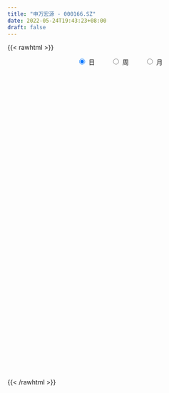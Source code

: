 ```yaml
---
title: "申万宏源 - 000166.SZ"
date: 2022-05-24T19:43:23+08:00
draft: false
---
```

{{< rawhtml >}}
    <div style="text-align: center">
        <label style="padding: 1rem;"><input style="margin-right: .5rem" type="radio" name="period" value="D" checked onclick="period_change(this)">日</label>
        <label style="padding: 1rem;"><input style="margin-right: .5rem" type="radio" name="period" value="W" onclick="period_change(this)">周</label>
        <label style="padding: 1rem;"><input style="margin-right: .5rem" type="radio" name="period" value="M" onclick="period_change(this)">月</label>
    </div>
    <div id="chart" style="height: 700px;"></div> 
    <script type="text/javascript">
        const D_v = [401853.28,1662815.03,1048164.0600000001,621077.55,382133.19,618971.46,387981.22,645418.78,1359761.0600000001,1129783.0600000001,854991.33,973557.37,604643.42,688283.1,544219.08,640171.26,781525.99,449712.4,488256.08,384746.03,477897.24,616662.49,426360.48,358991.7,468009.01,414636.31,424366.98,372030.88,426287.33,525569.15,1011979.36,414062.51,456419.3,366773.94,499800.15,550212.95,435016.08,392144.32,424414.11,385377.4,342727.76,681349.02,363216.03,441455.31,339263.79,446157.96,341868.31,282848.31,407357.36,484642.72,992537.35,569256.14,548111.52,671035.9399999999,493843.07,446241.66,716762.03,604533.45,303354.49,383814.18,344955.73,461202.02,451062.76,420182.43,285088.08,369237.18,497939.86,1019385.36,2247442.9500000002,1536650.9199999999,842656.58,586102.0600000001,1309455.1399999999,774843.66,692501.72,539806.41,622584.63,907364.33,1671792.53,1449264.3600000001,7341911.2400000002,7987105.4000000004,9480438.0,5666320.4299999997,5802186.7999999998,7671083.79,4898141.54,4851640.0499999998,4045834.71,4257970.6200000001,3355297.4900000002,2333809.7799999998,3215794.8799999999,2962462.1800000002,2714816.71,1884202.21,1830626.1599999999,1664442.5900000001,1471296.2,1514490.8600000001,1617668.47,1084433.8999999999,766474.09,1128977.8200000001,1125088.0900000001,1209621.1499999999,1003145.14,1924250.6000000001,1169458.49,1772223.6299999999,1025432.52,1319536.1000000001,970911.27,1489889.47,2478166.4900000002,1789169.3899999999,975712.49,1133898.97,1270431.27,1041278.05,2712324.4300000002,1848116.5600000001,2655141.2599999998,2054875.5600000001,2186673.2999999998,1783064.3400000001,908935.48,921382.0600000001,1211239.8100000001,1033000.2,1049713.22,707538.75,842505.53,580126.45,689424.2,925787.61,740393.64,900059.51,775863.78,1720975.02,900882.37,945393.12,1795289.01,1639978.6899999999,1699188.74,938534.27,727424.04,802402.4300000001,823054.64,753209.52,647565.53,421086.73,522669.49,468299.27,393574.45,462042.73,413947.33,588810.78,498533.08,714768.8100000001,557907.78,648536.86,470551.2,388295.31,541211.64,538694.84,666414.9,747532.84,425971.89,520656.77,492291.91,912971.4399999999,603183.15,404538.28,818138.46,545160.2,582601.21,515052.14,669885.4,696028.9,443526.49,390374.87,599927.04,704693.95,375818.69,415438.33,394356.75,339129.07,426985.25,461998.16,408952.37,871579.08,403697.78,371787.73,377792.56,484971.98,432181.67,383376.85,482610.8,555157.98,888490.83,510989.7,855830.92,618954.49,777808.52,1141567.05,1146499.3899999999,643281.65,648197.09,579472.25,376625.2,485492.29,455267.53,413854.82,345007.74,815481.3,617735.85,719594.6,801721.24,714498.8,593000.6,579350.73,793138.71,608248.11,640762.0600000001,560390.4399999999,520334.44,386406.0,428900.36,665837.28,478809.75,998676.73,900111.16,647986.1800000001,573901.36,792419.6,691441.51,468100.37,292461.72,465409.03,650726.6,413423.28,387431.46,394228.8,304997.62,355452.23,304611.41,531997.8,447373.34,568964.51]
const D_histogram = [0.0,0.012482735,0.010261804,0.0076545742,0.0030545912,0.0024303072,-0.0006654402,0.0010949154,0.008918508,0.012007124,0.0144275603,0.0156503966,0.0147720007,0.0101000828,0.0038849979,-0.002973982,-0.0030034249,-0.0049916067,-0.0055902351,-0.0065246221,-0.0075992213,-0.0105642897,-0.0164109949,-0.0174785889,-0.0166993706,-0.0147653928,-0.0134261895,-0.0112485552,-0.0086339261,-0.0046183374,0.0031960518,0.0054887158,0.0041877744,0.0038137672,0.0002855613,-0.0069051893,-0.013503592,-0.0162333621,-0.0176090762,-0.0186492557,-0.0175058557,-0.0156392831,-0.0133816437,-0.0140874247,-0.0128354169,-0.010392683,-0.0085588162,-0.0071832027,-0.0030298696,0.001409221,0.0096716164,0.0109152132,0.0076694936,-0.0001519067,-0.0034109551,-0.0055463207,-0.0004710367,0.0050297018,0.0079445788,0.0065150714,0.004337206,0.0075381559,0.0107345797,0.0111834321,0.0104993177,0.0103933673,0.0119080176,0.0130555345,0.0279229145,0.0339540316,0.0366059077,0.035002763,0.0377568579,0.0340770835,0.0290326224,0.0226928931,0.0158219322,0.0153238978,0.0200878251,0.0259398009,0.0576349176,0.1075642023,0.1449999449,0.1442322777,0.1549688528,0.1700854999,0.1752802129,0.1410372267,0.0988653157,0.0690253346,0.0361963507,0.0082377815,-0.0062867743,-0.035866133,-0.066867439,-0.0867716238,-0.1042227573,-0.1119640609,-0.1129584305,-0.1189870205,-0.1180110886,-0.1117888703,-0.107455184,-0.1049256364,-0.0912949882,-0.0788709662,-0.0663984058,-0.0505688595,-0.0422842466,-0.0288557444,-0.0281575675,-0.0379636413,-0.0448185255,-0.0493621664,-0.0355138808,-0.0248227845,-0.0185289522,-0.0127262349,-0.0068683448,0.0000090539,0.0192902717,0.0325277106,0.0463143733,0.0443007602,0.0247303071,-0.0016839999,-0.0195122025,-0.0341706285,-0.0357851728,-0.0373541625,-0.0348981529,-0.031244913,-0.032066981,-0.0311106674,-0.0315716293,-0.0277193764,-0.0193879175,-0.0105560689,-0.0044022129,0.0029514507,0.007474029,0.013797082,0.0228002562,0.0297684677,0.0305608339,0.0235420487,0.0183234308,0.0157412818,0.0123583969,0.0041555589,0.0029248522,0.0003784019,-0.0022219276,-0.005991003,-0.0064523301,-0.0041633583,-0.0040901147,-0.0015711043,0.0010760424,0.003662282,0.004790071,0.0030191634,0.002070068,0.0035956336,0.0053077477,0.0070349374,0.0086650001,0.0024708659,-0.0012883052,-0.0007685837,-0.0020596647,0.00005389,-0.0015531044,-0.0041279323,-0.0192903506,-0.0236346751,-0.0330421793,-0.03931113,-0.0336220198,-0.0219357832,-0.013435046,-0.006707743,-0.0007911856,-0.0046256132,-0.00478757,-0.0045428213,-0.0046838102,-0.0024957992,0.0029575031,0.0025066951,0.0034786371,-0.0049273743,-0.0072722382,-0.0101458322,-0.008071648,-0.0029866274,0.0011730624,0.0013411582,-0.0022808217,-0.0093596323,-0.0194890552,-0.0245733559,-0.0197911702,-0.0179649169,-0.0231515874,-0.0113493327,-0.0060841676,-0.0007112288,0.0006201633,0.0038144216,0.0060856161,0.0050926156,0.0040086583,0.0061062606,0.0087977724,0.0168058028,0.0200299064,0.0257844621,0.0314882715,0.0278550299,0.0287073052,0.0233264352,0.026393015,0.0243225563,0.0241908153,0.0194824056,0.0121078469,0.0078884245,0.0026589068,-0.0016592858,-0.0019852457,-0.0119126956,-0.0285869618,-0.0332345144,-0.0383208716,-0.0305647541,-0.0272215036,-0.0293100745,-0.0263306197,-0.0202707997,-0.0151044375,-0.0100963039,-0.0041505148,0.0001662205,0.0038734039,0.0082717202,0.0109392753,0.0155481357,0.0191821973,0.0162274604]
const D_fast = [0.0,0.0156034188,0.0159479387,0.0152543525,0.0114180174,0.0114013102,0.0081392027,0.0101732871,0.0202265067,0.0263169037,0.0323442301,0.0374796656,0.0402942698,0.0381473726,0.0329035372,0.0253010618,0.0245207626,0.0212846791,0.019288492,0.0167229495,0.0137485449,0.0081424041,-0.0018070498,-0.007244291,-0.0106399153,-0.0123972858,-0.0144146298,-0.0150491343,-0.0145929867,-0.0117319823,-0.0031185803,0.0005462627,0.0002922649,0.0008716996,-0.0025851161,-0.011502164,-0.0214764647,-0.0282645753,-0.0340425585,-0.0397450518,-0.0429781158,-0.045021364,-0.0461091356,-0.0503367727,-0.0522936192,-0.052449056,-0.0527548932,-0.0531750804,-0.0497792147,-0.0449878189,-0.0343075194,-0.0303351193,-0.0316634654,-0.0395228424,-0.0436346296,-0.0471565753,-0.0421990505,-0.0354408866,-0.0305398649,-0.0303406044,-0.0314341683,-0.0263486795,-0.0204686107,-0.0172239002,-0.0152831852,-0.0127907939,-0.0082991391,-0.0038877386,0.01796037,0.032479995,0.044283348,0.0514308941,0.0636242035,0.0684637,0.0706773944,0.0700108884,0.0670954106,0.0704283506,0.0802142342,0.0925511602,0.1386550064,0.2154753416,0.2891610705,0.3244514726,0.3739302609,0.431568283,0.4805830492,0.4815993697,0.4641437876,0.4515601402,0.4277802439,0.4018811201,0.3857848707,0.3472389788,0.2995208131,0.2579237223,0.2144168994,0.1786845807,0.1494506035,0.1136752584,0.0851484181,0.0634234188,0.0408933091,0.0171914476,0.0079983488,0.0007046292,-0.0034224119,-0.0002350804,-0.0025215291,0.003693037,-0.002648178,-0.0219451621,-0.0400046777,-0.0568888603,-0.0519190448,-0.0474336447,-0.0457720503,-0.0431508918,-0.0390100879,-0.0321304258,-0.00802664,0.0133427265,0.0387079825,0.0477695594,0.0343816831,0.0075463762,-0.0151598771,-0.0383609601,-0.0489217977,-0.059829328,-0.0660978566,-0.070255845,-0.0790946582,-0.0859160115,-0.0942698807,-0.0973474719,-0.0938629924,-0.087670161,-0.0826168582,-0.074525332,-0.0681342464,-0.058361923,-0.0436586847,-0.0292483563,-0.0208157816,-0.0219490546,-0.0225868149,-0.0212336434,-0.0215269291,-0.0286908773,-0.029190371,-0.0316422207,-0.0347980321,-0.0400648584,-0.042139268,-0.0408911357,-0.0418404209,-0.0397141865,-0.0367980292,-0.0332962191,-0.0309709123,-0.0319870291,-0.0324186075,-0.0299941334,-0.0269550825,-0.0234691584,-0.0196728457,-0.0252492635,-0.0293305108,-0.0290029353,-0.0308089324,-0.0286819052,-0.0306771757,-0.0342839867,-0.0542689926,-0.0645219859,-0.082190035,-0.0982867682,-0.1010031629,-0.0948008721,-0.0896588963,-0.0846085291,-0.0788897681,-0.083880599,-0.0852394483,-0.0861304049,-0.0874423463,-0.0858782851,-0.0796856071,-0.0795097414,-0.0776681401,-0.087305995,-0.0914689185,-0.0968789706,-0.0968226983,-0.0924843346,-0.0880313791,-0.0875279938,-0.0917201791,-0.1011388978,-0.1161405845,-0.1273682241,-0.127533831,-0.1301988069,-0.1411733743,-0.1322084528,-0.1284643296,-0.123269198,-0.121782765,-0.1176349014,-0.1138423028,-0.1135621494,-0.1136439421,-0.1100197747,-0.1051288198,-0.0929193387,-0.0846877585,-0.0724870873,-0.05891121,-0.0555806941,-0.0475515925,-0.0471008537,-0.0374360202,-0.0334258398,-0.0275098769,-0.0273476852,-0.0316952822,-0.0339425986,-0.0385073895,-0.0432404035,-0.0440626749,-0.0569682986,-0.0807893053,-0.0937454865,-0.1084120617,-0.1082971327,-0.111759258,-0.1211753476,-0.1247785477,-0.1237864276,-0.1223961748,-0.1199121172,-0.1150039567,-0.1106456663,-0.105970132,-0.0995038857,-0.0941015116,-0.0856056173,-0.0771760065,-0.0760738783]
const D_slow = [0.0,0.0031206838,0.0056861348,0.0075997783,0.0083634261,0.0089710029,0.0088046429,0.0090783717,0.0113079987,0.0143097797,0.0179166698,0.0218292689,0.0255222691,0.0280472898,0.0290185393,0.0282750438,0.0275241876,0.0262762859,0.0248787271,0.0232475716,0.0213477662,0.0187066938,0.0146039451,0.0102342979,0.0060594552,0.002368107,-0.0009884403,-0.0038005791,-0.0059590606,-0.007113645,-0.006314632,-0.0049424531,-0.0038955095,-0.0029420677,-0.0028706774,-0.0045969747,-0.0079728727,-0.0120312132,-0.0164334823,-0.0210957962,-0.0254722601,-0.0293820809,-0.0327274918,-0.036249348,-0.0394582022,-0.042056373,-0.044196077,-0.0459918777,-0.0467493451,-0.0463970398,-0.0439791358,-0.0412503325,-0.039332959,-0.0393709357,-0.0402236745,-0.0416102547,-0.0417280138,-0.0404705884,-0.0384844437,-0.0368556758,-0.0357713743,-0.0338868354,-0.0312031904,-0.0284073324,-0.025782503,-0.0231841611,-0.0202071567,-0.0169432731,-0.0099625445,-0.0014740366,0.0076774403,0.0164281311,0.0258673456,0.0343866165,0.0416447721,0.0473179953,0.0512734784,0.0551044528,0.0601264091,0.0666113593,0.0810200887,0.1079111393,0.1441611255,0.1802191949,0.2189614081,0.2614827831,0.3053028363,0.340562143,0.3652784719,0.3825348056,0.3915838933,0.3936433386,0.392071645,0.3831051118,0.3663882521,0.3446953461,0.3186396568,0.2906486416,0.2624090339,0.2326622788,0.2031595067,0.1752122891,0.1483484931,0.122117084,0.099293337,0.0795755954,0.062975994,0.0503337791,0.0397627174,0.0325487813,0.0255093895,0.0160184792,0.0048138478,-0.0075266938,-0.016405164,-0.0226108601,-0.0272430982,-0.0304246569,-0.0321417431,-0.0321394796,-0.0273169117,-0.0191849841,-0.0076063908,0.0034687993,0.009651376,0.0092303761,0.0043523254,-0.0041903317,-0.0131366249,-0.0224751655,-0.0311997037,-0.039010932,-0.0470276772,-0.0548053441,-0.0626982514,-0.0696280955,-0.0744750749,-0.0771140921,-0.0782146453,-0.0774767827,-0.0756082754,-0.0721590049,-0.0664589409,-0.059016824,-0.0513766155,-0.0454911033,-0.0409102456,-0.0369749252,-0.0338853259,-0.0328464362,-0.0321152232,-0.0320206227,-0.0325761046,-0.0340738553,-0.0356869379,-0.0367277774,-0.0377503061,-0.0381430822,-0.0378740716,-0.0369585011,-0.0357609833,-0.0350061925,-0.0344886755,-0.0335897671,-0.0322628302,-0.0305040958,-0.0283378458,-0.0277201293,-0.0280422056,-0.0282343515,-0.0287492677,-0.0287357952,-0.0291240713,-0.0301560544,-0.034978642,-0.0408873108,-0.0491478556,-0.0589756381,-0.0673811431,-0.0728650889,-0.0762238504,-0.0779007861,-0.0780985825,-0.0792549858,-0.0804518783,-0.0815875836,-0.0827585362,-0.0833824859,-0.0826431102,-0.0820164364,-0.0811467771,-0.0823786207,-0.0841966803,-0.0867331383,-0.0887510503,-0.0894977072,-0.0892044416,-0.088869152,-0.0894393574,-0.0917792655,-0.0966515293,-0.1027948683,-0.1077426608,-0.11223389,-0.1180217869,-0.1208591201,-0.122380162,-0.1225579692,-0.1224029283,-0.1214493229,-0.1199279189,-0.118654765,-0.1176526004,-0.1161260353,-0.1139265922,-0.1097251415,-0.1047176649,-0.0982715494,-0.0903994815,-0.083435724,-0.0762588977,-0.0704272889,-0.0638290352,-0.0577483961,-0.0517006923,-0.0468300909,-0.0438031291,-0.041831023,-0.0411662963,-0.0415811177,-0.0420774292,-0.0450556031,-0.0522023435,-0.0605109721,-0.07009119,-0.0777323785,-0.0845377544,-0.0918652731,-0.098447928,-0.1035156279,-0.1072917373,-0.1098158133,-0.110853442,-0.1108118868,-0.1098435359,-0.1077756058,-0.105040787,-0.1011537531,-0.0963582037,-0.0923013386]
const D_data = [['2021-05-13', 4.4976, 4.5171, 4.4878, 4.5269],['2021-05-14', 4.5269, 4.7127, 4.5171, 4.7224],['2021-05-17', 4.5953, 4.566, 4.5465, 4.6345],['2021-05-18', 4.5465, 4.5562, 4.5171, 4.6051],['2021-05-19', 4.5562, 4.5171, 4.5073, 4.566],['2021-05-20', 4.5171, 4.5562, 4.5073, 4.5953],['2021-05-21', 4.5465, 4.5171, 4.5073, 4.5758],['2021-05-24', 4.5171, 4.5758, 4.5171, 4.6051],['2021-05-25', 4.566, 4.6833, 4.566, 4.7127],['2021-05-26', 4.6638, 4.6638, 4.654, 4.7322],['2021-05-27', 4.6442, 4.6833, 4.6149, 4.6833],['2021-05-28', 4.6442, 4.6931, 4.6247, 4.742],['2021-05-31', 4.6931, 4.6833, 4.6442, 4.6931],['2021-06-01', 4.6638, 4.6345, 4.5953, 4.6736],['2021-06-02', 4.6345, 4.5953, 4.5758, 4.6638],['2021-06-03', 4.5953, 4.5562, 4.5562, 4.6345],['2021-06-04', 4.5562, 4.6247, 4.5465, 4.6833],['2021-06-07', 4.6247, 4.5953, 4.5856, 4.654],['2021-06-08', 4.5758, 4.6051, 4.5758, 4.6442],['2021-06-09', 4.6247, 4.5953, 4.5856, 4.6442],['2021-06-10', 4.5953, 4.5856, 4.5856, 4.6345],['2021-06-11', 4.5856, 4.5465, 4.5171, 4.6149],['2021-06-15', 4.5465, 4.478, 4.478, 4.5465],['2021-06-16', 4.478, 4.5073, 4.4682, 4.5269],['2021-06-17', 4.4976, 4.5171, 4.4878, 4.5367],['2021-06-18', 4.5171, 4.5269, 4.4976, 4.5562],['2021-06-21', 4.5269, 4.5171, 4.5073, 4.566],['2021-06-22', 4.5171, 4.5269, 4.5073, 4.5465],['2021-06-23', 4.5269, 4.5367, 4.4878, 4.5465],['2021-06-24', 4.5367, 4.566, 4.5269, 4.5953],['2021-06-25', 4.566, 4.6442, 4.5562, 4.6736],['2021-06-28', 4.6442, 4.6051, 4.5953, 4.654],['2021-06-29', 4.6149, 4.566, 4.5367, 4.6247],['2021-06-30', 4.5562, 4.5758, 4.5465, 4.5953],['2021-07-01', 4.6051, 4.5269, 4.5171, 4.6345],['2021-07-02', 4.5073, 4.4487, 4.4389, 4.5171],['2021-07-05', 4.4487, 4.4096, 4.39, 4.4585],['2021-07-06', 4.4096, 4.4194, 4.39, 4.4389],['2021-07-07', 4.4096, 4.4096, 4.39, 4.4389],['2021-07-08', 4.4194, 4.39, 4.3705, 4.4291],['2021-07-09', 4.3802, 4.3998, 4.3705, 4.4194],['2021-07-12', 4.4487, 4.3998, 4.3998, 4.4585],['2021-07-13', 4.3998, 4.3998, 4.3802, 4.4096],['2021-07-14', 4.4096, 4.3509, 4.3509, 4.4096],['2021-07-15', 4.3509, 4.3607, 4.3216, 4.3802],['2021-07-16', 4.3705, 4.3705, 4.3607, 4.4096],['2021-07-19', 4.3705, 4.3607, 4.3411, 4.3802],['2021-07-20', 4.3411, 4.3509, 4.3314, 4.3607],['2021-07-21', 4.3509, 4.39, 4.3509, 4.3998],['2021-07-22', 4.3802, 4.4096, 4.3705, 4.4291],['2021-07-23', 4.45, 4.49, 4.41, 4.53],['2021-07-26', 4.47, 4.43, 4.42, 4.51],['2021-07-27', 4.43, 4.37, 4.35, 4.45],['2021-07-28', 4.35, 4.28, 4.27, 4.38],['2021-07-29', 4.3, 4.3, 4.26, 4.33],['2021-07-30', 4.27, 4.29, 4.24, 4.3],['2021-08-02', 4.28, 4.38, 4.24, 4.45],['2021-08-03', 4.38, 4.41, 4.34, 4.47],['2021-08-04', 4.4, 4.4, 4.37, 4.43],['2021-08-05', 4.38, 4.35, 4.35, 4.43],['2021-08-06', 4.35, 4.33, 4.31, 4.37],['2021-08-09', 4.31, 4.4, 4.31, 4.43],['2021-08-10', 4.4, 4.42, 4.36, 4.43],['2021-08-11', 4.41, 4.4, 4.39, 4.44],['2021-08-12', 4.39, 4.39, 4.38, 4.41],['2021-08-13', 4.39, 4.4, 4.37, 4.41],['2021-08-16', 4.4, 4.43, 4.39, 4.46],['2021-08-17', 4.42, 4.44, 4.41, 4.52],['2021-08-18', 4.42, 4.67, 4.42, 4.69],['2021-08-19', 4.65, 4.64, 4.6, 4.74],['2021-08-20', 4.63, 4.65, 4.58, 4.67],['2021-08-23', 4.66, 4.63, 4.62, 4.69],['2021-08-24', 4.63, 4.72, 4.57, 4.75],['2021-08-25', 4.72, 4.67, 4.66, 4.73],['2021-08-26', 4.68, 4.66, 4.65, 4.74],['2021-08-27', 4.64, 4.64, 4.64, 4.71],['2021-08-30', 4.65, 4.62, 4.58, 4.68],['2021-08-31', 4.61, 4.7, 4.58, 4.7],['2021-09-01', 4.67, 4.8, 4.66, 4.89],['2021-09-02', 4.77, 4.87, 4.74, 4.9],['2021-09-03', 5.36, 5.34, 5.19, 5.36],['2021-09-06', 5.36, 5.87, 5.33, 5.87],['2021-09-07', 5.75, 6.07, 5.52, 6.28],['2021-09-08', 5.9, 5.83, 5.79, 6.26],['2021-09-09', 5.72, 6.15, 5.68, 6.25],['2021-09-10', 6.18, 6.44, 6.07, 6.76],['2021-09-13', 6.3, 6.55, 6.26, 6.62],['2021-09-14', 6.48, 6.15, 6.11, 6.5],['2021-09-15', 6.11, 5.99, 5.97, 6.23],['2021-09-16', 5.99, 6.07, 5.88, 6.14],['2021-09-17', 6.01, 5.96, 5.87, 6.1],['2021-09-22', 5.87, 5.93, 5.82, 6.05],['2021-09-23', 6.01, 6.04, 5.93, 6.1],['2021-09-24', 6.04, 5.77, 5.73, 6.06],['2021-09-27', 5.74, 5.6, 5.52, 5.88],['2021-09-28', 5.58, 5.59, 5.57, 5.68],['2021-09-29', 5.53, 5.49, 5.4, 5.56],['2021-09-30', 5.52, 5.5, 5.36, 5.55],['2021-10-08', 5.56, 5.51, 5.47, 5.59],['2021-10-11', 5.51, 5.37, 5.36, 5.54],['2021-10-12', 5.34, 5.38, 5.24, 5.43],['2021-10-13', 5.36, 5.4, 5.28, 5.44],['2021-10-14', 5.39, 5.34, 5.32, 5.4],['2021-10-15', 5.31, 5.27, 5.25, 5.37],['2021-10-18', 5.29, 5.39, 5.26, 5.42],['2021-10-19', 5.36, 5.39, 5.35, 5.47],['2021-10-20', 5.39, 5.41, 5.36, 5.45],['2021-10-21', 5.4, 5.49, 5.37, 5.56],['2021-10-22', 5.47, 5.43, 5.4, 5.51],['2021-10-25', 5.42, 5.53, 5.31, 5.53],['2021-10-26', 5.46, 5.39, 5.38, 5.54],['2021-10-27', 5.37, 5.21, 5.21, 5.38],['2021-10-28', 5.22, 5.17, 5.15, 5.25],['2021-10-29', 5.16, 5.13, 4.95, 5.18],['2021-11-01', 5.21, 5.35, 5.2, 5.55],['2021-11-02', 5.34, 5.35, 5.25, 5.52],['2021-11-03', 5.36, 5.32, 5.27, 5.39],['2021-11-04', 5.37, 5.33, 5.29, 5.46],['2021-11-05', 5.3, 5.35, 5.25, 5.42],['2021-11-08', 5.31, 5.39, 5.28, 5.43],['2021-11-09', 5.45, 5.62, 5.41, 5.7],['2021-11-10', 5.56, 5.65, 5.56, 5.69],['2021-11-11', 5.62, 5.76, 5.61, 5.81],['2021-11-12', 5.74, 5.63, 5.57, 5.75],['2021-11-15', 5.67, 5.38, 5.36, 5.7],['2021-11-16', 5.35, 5.18, 5.16, 5.36],['2021-11-17', 5.15, 5.16, 5.13, 5.22],['2021-11-18', 5.16, 5.09, 5.09, 5.17],['2021-11-19', 5.09, 5.18, 5.08, 5.22],['2021-11-22', 5.15, 5.14, 5.12, 5.21],['2021-11-23', 5.15, 5.16, 5.12, 5.24],['2021-11-24', 5.15, 5.16, 5.14, 5.19],['2021-11-25', 5.16, 5.08, 5.07, 5.17],['2021-11-26', 5.08, 5.07, 5.05, 5.12],['2021-11-29', 5.0, 5.02, 4.98, 5.04],['2021-11-30', 5.02, 5.05, 5.02, 5.15],['2021-12-01', 5.05, 5.11, 5.04, 5.15],['2021-12-02', 5.1, 5.14, 5.08, 5.16],['2021-12-03', 5.13, 5.13, 5.07, 5.16],['2021-12-06', 5.15, 5.17, 5.13, 5.3],['2021-12-07', 5.22, 5.16, 5.13, 5.24],['2021-12-08', 5.17, 5.21, 5.12, 5.21],['2021-12-09', 5.21, 5.29, 5.18, 5.36],['2021-12-10', 5.25, 5.32, 5.22, 5.35],['2021-12-13', 5.4, 5.28, 5.28, 5.46],['2021-12-14', 5.23, 5.18, 5.16, 5.28],['2021-12-15', 5.19, 5.18, 5.16, 5.24],['2021-12-16', 5.19, 5.2, 5.16, 5.22],['2021-12-17', 5.19, 5.18, 5.17, 5.24],['2021-12-20', 5.17, 5.09, 5.08, 5.17],['2021-12-21', 5.09, 5.15, 5.08, 5.17],['2021-12-22', 5.15, 5.12, 5.11, 5.17],['2021-12-23', 5.12, 5.1, 5.09, 5.14],['2021-12-24', 5.11, 5.06, 5.06, 5.12],['2021-12-27', 5.07, 5.08, 5.06, 5.1],['2021-12-28', 5.09, 5.11, 5.06, 5.12],['2021-12-29', 5.11, 5.08, 5.06, 5.12],['2021-12-30', 5.07, 5.11, 5.06, 5.14],['2021-12-31', 5.11, 5.12, 5.1, 5.14],['2022-01-04', 5.13, 5.13, 5.09, 5.18],['2022-01-05', 5.12, 5.12, 5.11, 5.16],['2022-01-06', 5.11, 5.08, 5.06, 5.12],['2022-01-07', 5.08, 5.08, 5.08, 5.12],['2022-01-10', 5.09, 5.11, 5.08, 5.12],['2022-01-11', 5.09, 5.12, 5.09, 5.14],['2022-01-12', 5.12, 5.13, 5.09, 5.15],['2022-01-13', 5.14, 5.14, 5.13, 5.22],['2022-01-14', 5.12, 5.03, 5.03, 5.13],['2022-01-17', 5.01, 5.03, 5.0, 5.06],['2022-01-18', 5.03, 5.07, 5.01, 5.07],['2022-01-19', 5.06, 5.04, 5.02, 5.1],['2022-01-20', 5.03, 5.08, 5.02, 5.13],['2022-01-21', 5.07, 5.03, 5.01, 5.08],['2022-01-24', 5.01, 5.0, 4.99, 5.04],['2022-01-25', 4.98, 4.78, 4.77, 4.99],['2022-01-26', 4.79, 4.84, 4.78, 4.86],['2022-01-27', 4.83, 4.71, 4.69, 4.83],['2022-01-28', 4.72, 4.67, 4.67, 4.79],['2022-02-07', 4.73, 4.78, 4.7, 4.81],['2022-02-08', 4.77, 4.87, 4.75, 4.87],['2022-02-09', 4.85, 4.86, 4.84, 4.9],['2022-02-10', 4.87, 4.86, 4.83, 4.88],['2022-02-11', 4.85, 4.87, 4.84, 4.92],['2022-02-14', 4.84, 4.74, 4.71, 4.84],['2022-02-15', 4.74, 4.76, 4.73, 4.77],['2022-02-16', 4.78, 4.75, 4.73, 4.82],['2022-02-17', 4.74, 4.73, 4.72, 4.76],['2022-02-18', 4.72, 4.75, 4.7, 4.77],['2022-02-21', 4.76, 4.8, 4.74, 4.81],['2022-02-22', 4.78, 4.73, 4.71, 4.79],['2022-02-23', 4.72, 4.74, 4.71, 4.75],['2022-02-24', 4.72, 4.59, 4.56, 4.73],['2022-02-25', 4.62, 4.62, 4.59, 4.65],['2022-02-28', 4.62, 4.58, 4.57, 4.63],['2022-03-01', 4.6, 4.62, 4.58, 4.63],['2022-03-02', 4.6, 4.66, 4.6, 4.68],['2022-03-03', 4.66, 4.66, 4.65, 4.7],['2022-03-04', 4.65, 4.61, 4.6, 4.66],['2022-03-07', 4.61, 4.54, 4.53, 4.62],['2022-03-08', 4.54, 4.45, 4.45, 4.58],['2022-03-09', 4.46, 4.34, 4.22, 4.49],['2022-03-10', 4.41, 4.33, 4.33, 4.43],['2022-03-11', 4.28, 4.42, 4.22, 4.43],['2022-03-14', 4.37, 4.37, 4.35, 4.45],['2022-03-15', 4.35, 4.24, 4.23, 4.4],['2022-03-16', 4.28, 4.44, 4.22, 4.46],['2022-03-17', 4.46, 4.38, 4.37, 4.48],['2022-03-18', 4.36, 4.39, 4.35, 4.42],['2022-03-21', 4.37, 4.34, 4.32, 4.39],['2022-03-22', 4.32, 4.36, 4.31, 4.4],['2022-03-23', 4.35, 4.35, 4.33, 4.37],['2022-03-24', 4.33, 4.3, 4.28, 4.34],['2022-03-25', 4.28, 4.28, 4.27, 4.34],['2022-03-28', 4.26, 4.31, 4.23, 4.32],['2022-03-29', 4.32, 4.32, 4.3, 4.34],['2022-03-30', 4.34, 4.41, 4.33, 4.44],['2022-03-31', 4.4, 4.38, 4.38, 4.44],['2022-04-01', 4.37, 4.44, 4.36, 4.45],['2022-04-06', 4.43, 4.48, 4.41, 4.5],['2022-04-07', 4.47, 4.38, 4.37, 4.51],['2022-04-08', 4.38, 4.44, 4.33, 4.44],['2022-04-11', 4.43, 4.36, 4.34, 4.45],['2022-04-12', 4.36, 4.47, 4.33, 4.49],['2022-04-13', 4.46, 4.42, 4.41, 4.49],['2022-04-14', 4.45, 4.45, 4.43, 4.49],['2022-04-15', 4.42, 4.39, 4.38, 4.46],['2022-04-18', 4.36, 4.33, 4.31, 4.36],['2022-04-19', 4.33, 4.34, 4.32, 4.38],['2022-04-20', 4.34, 4.3, 4.29, 4.35],['2022-04-21', 4.29, 4.28, 4.26, 4.35],['2022-04-22', 4.26, 4.31, 4.25, 4.32],['2022-04-25', 4.25, 4.15, 4.15, 4.33],['2022-04-26', 4.16, 3.97, 3.96, 4.18],['2022-04-27', 3.93, 4.03, 3.9, 4.05],['2022-04-28', 4.0, 3.96, 3.91, 4.02],['2022-04-29', 4.04, 4.09, 4.01, 4.13],['2022-05-05', 4.06, 4.03, 4.0, 4.07],['2022-05-06', 3.98, 3.93, 3.92, 3.98],['2022-05-09', 3.93, 3.96, 3.92, 3.97],['2022-05-10', 3.92, 3.99, 3.91, 4.01],['2022-05-11', 3.99, 3.98, 3.97, 4.08],['2022-05-12', 3.97, 3.98, 3.95, 4.02],['2022-05-13', 3.98, 4.0, 3.97, 4.02],['2022-05-16', 4.02, 3.99, 3.98, 4.04],['2022-05-17', 3.99, 3.99, 3.96, 4.01],['2022-05-18', 4.0, 4.01, 3.98, 4.03],['2022-05-19', 3.98, 4.0, 3.96, 4.0],['2022-05-20', 4.0, 4.04, 3.99, 4.05],['2022-05-23', 4.04, 4.05, 4.01, 4.07],['2022-05-24', 4.06, 3.97, 3.97, 4.09]]
const W_v = [2093534.49,2840941.9899999998,1930672.5,2698749.27,1879711.29,1472830.9300000002,1685485.9500000002,4451918.3600000003,1968927.9100000001,1680395.8899999999,1678589.3799999999,1158147.98,1234327.1000000001,1244810.8599999999,1172447.4399999999,1193073.8599999999,1268697.6499999999,1174392.5499999998,2182325.5800000001,1094462.1799999999,1434507.5600000001,847330.26,715056.6299999999,1430891.8799999999,851039.4199999999,1013639.3599999999,2456885.3799999999,2859841.1299999999,2248850.7399999998,2115494.2200000002,534333.7999999999,427906.18,1050675.99,1006601.1800000001,1024606.41,1460950.6499999999,931872.5,517264.67,784520.5100000001,857270.3900000001,865424.3999999999,1277946.55,1123318.0699999998,829055.25,843101.8999999999,1099474.99,888240.9,824587.48,902311.7699999999,780010.9400000001,745198.96,632299.8100000001,666172.4,957714.02,654429.03,649684.15,795133.77,731561.64,706924.0399999999,625644.79,673622.7100000001,918328.39,806927.2599999999,999000.35,823483.87,3149090.2600000002,2727573.0700000003,1628943.3399999999,2713601.3200000003,2368417.6399999997,1274655.1299999999,1203252.6100000001,1141178.8600000001,1043180.76,1113707.8100000001,1556999.51,1912886.0,1157851.77,1133816.6200000001,1268304.73,3010534.3599999999,5468719.3000000007,12974926.2300000004,17260704.5500000007,8801304.4600000009,8419194.7899999991,6810074.6500000004,8218398.6100000003,7399954.7199999997,4053922.6599999997,4116103.02,1667693.2,4078055.0000000005,2441794.75,1892370.54,2086645.4299999999,1450232.0900000001,3074150.0899999999,4541948.5700000003,2919544.04,2126283.6699999999,1545326.9300000002,2035052.0999999999,1536417.1200000001,1675960.45,1688808.4700000002,1341692.55,2446803.4199999999,1847227.45,2909058.25,2416020.8900000001,1924767.8199999998,1473164.6499999999,218524.92,859247.4500000001,1485798.3,927753.6499999999,1027744.3299999998,1724286.5899999999,1137345.1899999999,1011252.2499999999,1112459.8199999998,1291013.4199999999,1962112.6799999999,4667876.3600000003,2896546.6200000001,4530642.5899999999,3793845.0700000003,2293436.3999999999,2170794.8499999996,3276989.2200000002,2450353.6200000001,4656221.7000000002,5114241.6799999997,5972037.04,4434108.9300000006,3466097.8800000004,2333214.2300000004,1584128.8399999999,1607614.5499999998,1784156.8999999999,1250713.8599999999,1405876.95,1565489.1699999999,1754135.3999999999,1359396.26,1384619.53,2135717.27,2008312.1800000002,2854386.1100000003,6595657.9600000009,13044913.4299999997,28578766.3100000024,17366618.6600000001,13053143.0299999993,8952875.5500000007,9559285.3599999994,5716678.0599999996,7369659.6100000003,4729537.9000000004,5179906.7300000004,4182562.3500000001,3220408.0499999998,4419060.79,2021295.7,539017.79,3785984.2099999995,2563623.6800000002,2627895.6600000001,3140932.5199999996,3541398.7599999998,2550061.8399999999,3904716.8700000006,6778042.0000000009,3428238.6700000004,2573919.8600000003,2471170.3100000001,3336546.4500000002,4733754.7300000004,5463174.3399999999,4923472.5800000001,3758572.6300000004,2448032.1299999999,1194374.6399999999,1338449.3400000001,3151433.3799999999,2699667.9900000002,2875952.04,2031405.1299999999,2475242.21,1713882.98,1553569.1899999999,1634838.2999999998,1604442.1299999999,1969718.8600000001,780961.27,3273842.04,3058327.4799999995,4963511.6000000006,3258842.8500000006,2417274.2400000002,1667997.5,2760233.6999999997,2287268.8499999996,1979679.6700000002,2271442.1100000003,2509254.0499999998,2728488.3300000001,2353419.8799999999,1986772.47,6144075.6699999999,3902708.9900000002,11992917.0899999999,36607134.4200000018,21408884.4100000039,8512066.8399999999,8094087.6699999999,1471296.2,6112045.1400000006,6431563.4700000007,6577992.9899999993,7647378.6099999994,10311735.8600000013,7011294.9900000002,4212884.1500000004,4031528.7400000002,7002518.2100000009,4990604.1200000001,2812830.54,2356908.3700000001,2391764.6500000004,2882149.5299999998,2955075.1599999997,2865490.29,2799742.7000000002,2229436.79,2573212.6399999997,2050110.79,3293080.23,4328111.1000000006,2545054.3599999999,2911674.3100000001,2109220.6400000001,3181890.0499999998,2480287.8300000001,3913095.0300000003,1159541.8799999999,2209452.0900000003,1891287.8599999999,1016337.8500000001]
const W_histogram = [0.0,0.0030121937,0.0065414487,0.0144068348,0.0010727346,-0.0001739519,0.0032090746,0.0189457247,0.019878404,0.018668583,0.012524676,0.0041815929,0.0027119819,-0.0076207768,-0.012113516,-0.0259248833,-0.0273397524,-0.0316844932,-0.0297352198,-0.0304996652,-0.0346614684,-0.0442675804,-0.0530695368,-0.0493489695,-0.0450798666,-0.0405943814,-0.0192552588,-0.0034819352,-0.0064643933,-0.0288555786,-0.0423057886,-0.0463382692,-0.0459569357,-0.0373126162,-0.0334810273,-0.0303909687,-0.0242399443,-0.0218556845,-0.0201078751,-0.0260225513,-0.0303525516,-0.0141265897,-0.0014894162,0.0046272276,0.002713659,-0.0005268839,-0.0014222612,0.0016147524,-0.0147188518,-0.018219016,-0.021325519,-0.0166603254,-0.0091621348,0.0003521879,-0.0027710855,0.004019413,0.0056946668,0.0168520454,0.026022216,0.0327941683,0.0370269545,0.0430123294,0.0442088404,0.0087487902,-0.0094871504,0.0096283481,0.0285969769,0.0317997606,0.0522837494,0.0476958657,0.0427521085,0.0389595516,0.023215882,0.0062294376,-0.0082154782,0.0052738942,0.0105873117,0.0153491998,0.0182618726,0.027128306,0.0398124668,0.0924882557,0.1362041958,0.1503934597,0.1504713104,0.1498770232,0.1321115763,0.1285729665,0.1046154285,0.0834914009,0.0510524482,0.0118931287,-0.0343283667,-0.0758635387,-0.0973820465,-0.1013158468,-0.1042504726,-0.0932443124,-0.0609416992,-0.0463865363,-0.0362223274,-0.0378759345,-0.0264633093,-0.024010714,-0.0358569386,-0.051661352,-0.0548456836,-0.0387556954,-0.032253117,-0.009269727,0.009330472,0.0106449444,0.0016509207,-0.0059528461,-0.0061210343,-0.0096087131,-0.0075821687,-0.0077341246,-0.0073752166,-0.0134627863,-0.0164764061,-0.0142917902,-0.0064676065,0.0032578709,0.0179718653,0.0190011839,0.0322817587,0.0321582547,0.0291058862,0.0126200381,-0.0212908867,-0.038457547,-0.0219905583,-0.0246376362,-0.0113732563,-0.0195781792,-0.0284608613,-0.037231455,-0.0447745173,-0.0461303748,-0.0434256138,-0.0474529639,-0.0406131882,-0.0266090639,-0.0167906717,-0.0100722423,-0.0117780667,-0.0008043647,0.0015441042,0.0162096147,0.040246453,0.1217292661,0.181126174,0.1714740129,0.1518818673,0.1519675374,0.132037849,0.1132361865,0.1014020662,0.0881914373,0.0621268213,0.0223699269,0.0035120915,-0.0124915916,-0.0289596207,-0.0335638797,-0.0341540108,-0.0433449118,-0.0654636216,-0.0650523108,-0.0684852214,-0.0590135594,-0.0455616744,-0.0333370723,-0.0461548214,-0.0526785158,-0.055420584,-0.0424205772,-0.0344847505,-0.0363018326,-0.0446792685,-0.0666086975,-0.0807592377,-0.0816160661,-0.068300145,-0.0578689187,-0.0465400068,-0.0432538558,-0.0450760511,-0.0355555881,-0.0318201598,-0.0268434308,-0.0256598951,-0.0231049398,-0.0216479187,-0.0190362433,0.004174173,0.0072433701,0.0212256835,0.0256697361,0.0232185075,0.020260743,0.0258310025,0.0164334206,0.0074651369,0.0004698729,0.0045729602,-0.0049829779,-0.0072715939,-0.0029541167,0.0167715148,0.0284898106,0.0798205783,0.1786339705,0.2007895388,0.1917855193,0.1581807482,0.1284267403,0.0863989438,0.0642114859,0.0261201948,0.0131831494,0.020489492,-0.0065326067,-0.0319416696,-0.0440859234,-0.038882653,-0.0440502621,-0.0540704903,-0.0549965521,-0.056430439,-0.0586170144,-0.0578362532,-0.0780790902,-0.0745220985,-0.0764861001,-0.0822714465,-0.0823030274,-0.0900261984,-0.0917494334,-0.0945179875,-0.0803504005,-0.066337948,-0.0561969722,-0.0508006155,-0.0574796681,-0.0674171586,-0.0640443153,-0.0542741825,-0.0479027604]
const W_fast = [0.0,0.0037652422,0.0089298593,0.0203969542,0.0073310375,0.0060408631,0.0102261582,0.0306992394,0.0366015197,0.0400588445,0.0370461065,0.0297484216,0.0289568061,0.0167188532,0.0091977351,-0.011094853,-0.0193446602,-0.0316105244,-0.0370950559,-0.0454844176,-0.0583115879,-0.078984595,-0.1010539356,-0.1096706107,-0.1166714745,-0.1223345846,-0.1058092767,-0.0909064369,-0.0955049933,-0.1251100732,-0.1491367304,-0.1647537783,-0.1758616788,-0.1765455133,-0.1810841812,-0.1855918648,-0.1855008264,-0.1885804878,-0.1918596471,-0.2042799612,-0.2161980994,-0.2035037849,-0.1912389655,-0.1839655148,-0.1852006686,-0.1885729325,-0.189823875,-0.1863831733,-0.2063964905,-0.2144514087,-0.2228892915,-0.2223891792,-0.2171815223,-0.2075791526,-0.2113951974,-0.2035998457,-0.2005009251,-0.1851305353,-0.1694548106,-0.1544843162,-0.1409947914,-0.1242563341,-0.1120076131,-0.1452804657,-0.1658881939,-0.1443656084,-0.1182477353,-0.1070950115,-0.0735400854,-0.0662040027,-0.0604597327,-0.0545124017,-0.0644521008,-0.0798811858,-0.0963799711,-0.0815721252,-0.0736118798,-0.0650126917,-0.0575345508,-0.0418860409,-0.0192487634,0.0565490894,0.1343160785,0.1861037073,0.2237993856,0.2606743542,0.2759368013,0.3045414331,0.3067377523,0.3064865749,0.2868107343,0.2506246969,0.1958211098,0.1353200532,0.0894560338,0.0601932718,0.0311960278,0.0188911099,0.0359582983,0.0389168271,0.0400254542,0.0289028634,0.0336996614,0.0301495782,0.0093391189,-0.0193806326,-0.0362763851,-0.0298753207,-0.0314360215,-0.0107700633,0.0101627537,0.0141384622,0.0055571686,-0.0035348097,-0.0052332564,-0.0111231135,-0.0109921113,-0.0130775983,-0.0145624945,-0.0240157608,-0.0311484821,-0.0325368138,-0.0263295317,-0.0157895866,0.0034173742,0.0091969888,0.0305480032,0.0384640629,0.0426881659,0.0293573274,-0.0098763191,-0.0366573661,-0.025688017,-0.034494504,-0.0240734382,-0.0371729059,-0.0531708033,-0.0712492607,-0.0899859523,-0.1028744036,-0.111026046,-0.1269166371,-0.1302301584,-0.1228783002,-0.1172575759,-0.113057207,-0.1177075481,-0.1069349373,-0.1042004423,-0.0854825282,-0.0513840766,0.0605310531,0.1652095044,0.1984258466,0.2168041678,0.2548817223,0.2679614961,0.2774688802,0.2909852765,0.2998225069,0.2892895962,0.2551251835,0.237145371,0.21801879,0.1943108557,0.1813156267,0.1721869929,0.152159864,0.1136752488,0.097823482,0.077269266,0.0719875382,0.0740490046,0.0779393386,0.0535828841,0.0338895608,0.0172923466,0.0196872091,0.0190018482,0.0081093079,-0.011437945,-0.0500195485,-0.0843598981,-0.1056207431,-0.1093798581,-0.1134158616,-0.1137219513,-0.1212492644,-0.1343404724,-0.1337089064,-0.1379285181,-0.1396626468,-0.1448940849,-0.1481153645,-0.1520703231,-0.1542177085,-0.1299637489,-0.1250837093,-0.1057949751,-0.0949334884,-0.0915800902,-0.0894726688,-0.0774446588,-0.0827338855,-0.089835885,-0.0967136808,-0.0914673535,-0.102269036,-0.1063755505,-0.1027966025,-0.0788780922,-0.0600373438,0.0112485684,0.1547204533,0.2270734063,0.2660157666,0.2719561826,0.2743088597,0.2538807993,0.2477462128,0.2161849704,0.2065437123,0.218972428,0.1903171775,0.1569226972,0.1337569626,0.1292395697,0.1130593951,0.0895215443,0.0748463445,0.0593048478,0.0424640189,0.0287857167,-0.0109768928,-0.0260504257,-0.0471359524,-0.0734891604,-0.0940964982,-0.1243262187,-0.148986812,-0.1753848631,-0.1813048762,-0.1838769106,-0.1877851779,-0.1950889751,-0.2161379447,-0.2429297249,-0.2555679604,-0.2593663732,-0.2649706412]
const W_slow = [0.0,0.0007530484,0.0023884106,0.0059901193,0.006258303,0.006214815,0.0070170836,0.0117535148,0.0167231158,0.0213902615,0.0245214305,0.0255668287,0.0262448242,0.02433963,0.021311251,0.0148300302,0.0079950921,0.0000739688,-0.0073598361,-0.0149847524,-0.0236501195,-0.0347170146,-0.0479843988,-0.0603216412,-0.0715916078,-0.0817402032,-0.0865540179,-0.0874245017,-0.0890406,-0.0962544947,-0.1068309418,-0.1184155091,-0.129904743,-0.1392328971,-0.1476031539,-0.1552008961,-0.1612608822,-0.1667248033,-0.1717517721,-0.1782574099,-0.1858455478,-0.1893771952,-0.1897495493,-0.1885927424,-0.1879143276,-0.1880460486,-0.1884016139,-0.1879979258,-0.1916776387,-0.1962323927,-0.2015637725,-0.2057288538,-0.2080193875,-0.2079313405,-0.2086241119,-0.2076192587,-0.206195592,-0.2019825806,-0.1954770266,-0.1872784845,-0.1780217459,-0.1672686635,-0.1562164534,-0.1540292559,-0.1564010435,-0.1539939565,-0.1468447122,-0.1388947721,-0.1258238348,-0.1138998683,-0.1032118412,-0.0934719533,-0.0876679828,-0.0861106234,-0.088164493,-0.0868460194,-0.0841991915,-0.0803618915,-0.0757964234,-0.0690143469,-0.0590612302,-0.0359391663,-0.0018881173,0.0357102476,0.0733280752,0.110797331,0.1438252251,0.1759684667,0.2021223238,0.222995174,0.2357582861,0.2387315682,0.2301494765,0.2111835919,0.1868380803,0.1615091186,0.1354465004,0.1121354223,0.0968999975,0.0853033634,0.0762477816,0.0667787979,0.0601629706,0.0541602921,0.0451960575,0.0322807195,0.0185692986,0.0088803747,0.0008170955,-0.0015003363,0.0008322817,0.0034935178,0.003906248,0.0024180364,0.0008877779,-0.0015144004,-0.0034099426,-0.0053434737,-0.0071872779,-0.0105529745,-0.014672076,-0.0182450235,-0.0198619252,-0.0190474575,-0.0145544911,-0.0098041951,-0.0017337555,0.0063058082,0.0135822797,0.0167372893,0.0114145676,0.0018001808,-0.0036974587,-0.0098568678,-0.0127001819,-0.0175947267,-0.024709942,-0.0340178057,-0.0452114351,-0.0567440288,-0.0676004322,-0.0794636732,-0.0896169702,-0.0962692362,-0.1004669041,-0.1029849647,-0.1059294814,-0.1061305726,-0.1057445465,-0.1016921428,-0.0916305296,-0.0611982131,-0.0159166696,0.0269518337,0.0649223005,0.1029141848,0.1359236471,0.1642326937,0.1895832103,0.2116310696,0.2271627749,0.2327552566,0.2336332795,0.2305103816,0.2232704764,0.2148795065,0.2063410038,0.1955047758,0.1791388704,0.1628757927,0.1457544874,0.1310010975,0.1196106789,0.1112764109,0.0997377055,0.0865680766,0.0727129306,0.0621077863,0.0534865987,0.0444111405,0.0332413234,0.016589149,-0.0036006604,-0.0240046769,-0.0410797132,-0.0555469429,-0.0671819445,-0.0779954085,-0.0892644213,-0.0981533183,-0.1061083583,-0.112819216,-0.1192341898,-0.1250104247,-0.1304224044,-0.1351814652,-0.1341379219,-0.1323270794,-0.1270206585,-0.1206032245,-0.1147985976,-0.1097334119,-0.1032756613,-0.0991673061,-0.0973010219,-0.0971835537,-0.0960403136,-0.0972860581,-0.0991039566,-0.0998424858,-0.0956496071,-0.0885271544,-0.0685720098,-0.0239135172,0.0262838675,0.0742302473,0.1137754344,0.1458821195,0.1674818554,0.1835347269,0.1900647756,0.1933605629,0.1984829359,0.1968497843,0.1888643669,0.177842886,0.1681222227,0.1571096572,0.1435920346,0.1298428966,0.1157352869,0.1010810333,0.0866219699,0.0671021974,0.0484716728,0.0293501477,0.0087822861,-0.0117934707,-0.0343000203,-0.0572373787,-0.0808668756,-0.1009544757,-0.1175389627,-0.1315882057,-0.1442883596,-0.1586582766,-0.1755125663,-0.1915236451,-0.2050921907,-0.2170678808]
const W_data = [['2017-07-14', 5.3958, 5.4618, 5.3581, 5.5184],['2017-07-21', 5.4335, 5.509, 5.2637, 5.6128],['2017-07-28', 5.4901, 5.5373, 5.4524, 5.5939],['2017-08-04', 5.5373, 5.6316, 5.5184, 5.7165],['2017-08-11', 5.6128, 5.3581, 5.3581, 5.6316],['2017-08-18', 5.3864, 5.4713, 5.3769, 5.5373],['2017-08-25', 5.4713, 5.5373, 5.4147, 5.5656],['2017-09-01', 5.5845, 5.7543, 5.575, 5.8203],['2017-09-08', 5.7543, 5.6316, 5.6033, 5.7731],['2017-09-15', 5.6316, 5.6222, 5.5845, 5.7071],['2017-09-22', 5.6222, 5.5562, 5.5373, 5.6882],['2017-09-29', 5.5562, 5.4996, 5.4807, 5.5656],['2017-10-13', 5.5845, 5.5656, 5.5184, 5.6128],['2017-10-20', 5.5656, 5.4241, 5.3769, 5.5845],['2017-10-27', 5.4147, 5.4524, 5.3864, 5.509],['2017-11-03', 5.4335, 5.2732, 5.2354, 5.443],['2017-11-10', 5.2543, 5.3675, 5.2166, 5.4524],['2017-11-17', 5.3864, 5.292, 5.1883, 5.4147],['2017-11-24', 5.2637, 5.3392, 5.2071, 5.4618],['2017-12-01', 5.3109, 5.2826, 5.2637, 5.3675],['2017-12-08', 5.2637, 5.1977, 5.1694, 5.2826],['2017-12-15', 5.1977, 5.0562, 5.0468, 5.2166],['2017-12-22', 5.0562, 4.9713, 4.9524, 5.0656],['2017-12-29', 4.9713, 5.0656, 4.8675, 5.0845],['2018-01-05', 5.0656, 5.0468, 5.0185, 5.1128],['2018-01-12', 5.0468, 5.0279, 5.009, 5.1411],['2018-01-19', 5.0279, 5.2732, 4.9524, 5.3486],['2018-01-26', 5.2449, 5.2826, 5.2071, 5.3769],['2018-02-02', 5.2637, 5.0656, 4.9524, 5.3581],['2018-02-09', 5.009, 4.726, 4.5657, 5.1222],['2018-02-14', 4.726, 4.6977, 4.66, 4.7543],['2018-02-23', 4.726, 4.7166, 4.6883, 4.7543],['2018-03-02', 4.726, 4.7072, 4.6789, 4.8015],['2018-03-09', 4.6977, 4.7826, 4.6977, 4.8015],['2018-03-16', 4.8109, 4.7072, 4.7072, 4.8487],['2018-03-23', 4.7072, 4.6694, 4.443, 4.8015],['2018-03-30', 4.5845, 4.6883, 4.5468, 4.726],['2018-04-04', 4.6883, 4.6223, 4.6223, 4.7638],['2018-04-13', 4.6128, 4.5845, 4.5751, 4.6694],['2018-04-20', 4.5751, 4.4336, 4.4336, 4.5845],['2018-04-27', 4.443, 4.377, 4.3487, 4.4713],['2018-05-04', 4.4242, 4.6223, 4.4242, 4.6506],['2018-05-11', 4.6223, 4.6223, 4.5657, 4.7072],['2018-05-18', 4.6317, 4.5657, 4.5279, 4.66],['2018-05-25', 4.594, 4.4525, 4.443, 4.6411],['2018-06-01', 4.4525, 4.3959, 4.2732, 4.4808],['2018-06-08', 4.3959, 4.3864, 4.3204, 4.4713],['2018-06-15', 4.377, 4.4147, 4.3487, 4.4996],['2018-06-22', 4.3676, 4.1034, 4.0091, 4.3864],['2018-06-29', 4.1223, 4.1695, 4.028, 4.2077],['2018-07-06', 4.1504, 4.1122, 4.055, 4.179],['2018-07-13', 4.1218, 4.1695, 4.0741, 4.2077],['2018-07-20', 4.1695, 4.1981, 4.0932, 4.2172],['2018-07-27', 4.179, 4.2363, 4.1695, 4.3412],['2018-08-03', 4.2267, 4.0645, 4.0455, 4.2744],['2018-08-10', 4.0645, 4.1695, 4.0168, 4.1981],['2018-08-17', 4.1409, 4.1027, 4.0932, 4.2458],['2018-08-24', 4.1027, 4.2363, 4.0836, 4.2554],['2018-08-31', 4.2458, 4.2554, 4.179, 4.284],['2018-09-07', 4.2267, 4.2649, 4.1981, 4.284],['2018-09-14', 4.2554, 4.2649, 4.1409, 4.284],['2018-09-21', 4.2649, 4.3221, 4.2458, 4.3221],['2018-09-28', 4.284, 4.2935, 4.2554, 4.3508],['2018-10-12', 4.2458, 3.7401, 3.7401, 4.2649],['2018-10-19', 3.7688, 3.7878, 3.6447, 3.8165],['2018-10-26', 3.8069, 4.2363, 3.8069, 4.3603],['2018-11-02', 4.2267, 4.3317, 4.1409, 4.5034],['2018-11-09', 4.3221, 4.1981, 4.1695, 4.4176],['2018-11-16', 4.1981, 4.4939, 4.1695, 4.5893],['2018-11-23', 4.4557, 4.2458, 4.2172, 4.6275],['2018-11-30', 4.2363, 4.2363, 4.1409, 4.3603],['2018-12-07', 4.408, 4.2458, 4.2172, 4.4366],['2018-12-14', 4.2077, 4.055, 4.0359, 4.2458],['2018-12-21', 4.0455, 3.95, 3.9119, 4.0645],['2018-12-28', 3.9405, 3.8833, 3.7974, 3.9691],['2019-01-04', 3.9023, 4.2172, 3.8355, 4.3126],['2019-01-11', 4.1981, 4.1599, 4.1122, 4.2744],['2019-01-18', 4.1599, 4.179, 4.1027, 4.2267],['2019-01-25', 4.179, 4.179, 4.1027, 4.2077],['2019-02-01', 4.2172, 4.2935, 4.1122, 4.3126],['2019-02-15', 4.284, 4.4176, 4.2649, 4.6179],['2019-02-22', 4.4462, 5.1427, 4.4462, 5.1427],['2019-03-01', 5.3526, 5.3812, 5.1999, 5.9155],['2019-03-08', 5.4289, 5.2858, 5.2858, 6.1063],['2019-03-15', 5.2667, 5.2763, 5.1522, 5.5816],['2019-03-22', 5.2763, 5.4003, 5.1904, 5.5816],['2019-03-29', 5.3144, 5.2667, 4.9614, 5.3621],['2019-04-04', 5.2763, 5.5148, 5.2095, 5.6102],['2019-04-12', 5.5625, 5.3049, 5.2667, 5.572],['2019-04-19', 5.3812, 5.324, 5.1427, 5.4194],['2019-04-26', 5.3812, 5.1236, 5.1045, 5.3908],['2019-04-30', 5.1331, 4.9042, 4.8374, 5.1522],['2019-05-10', 4.7706, 4.6084, 4.4176, 4.7992],['2019-05-17', 4.5607, 4.4162, 4.3776, 4.6187],['2019-05-24', 4.3873, 4.4548, 4.3776, 4.5608],['2019-05-31', 4.4741, 4.5512, 4.4259, 4.6476],['2019-06-06', 4.5608, 4.4837, 4.4644, 4.6283],['2019-06-14', 4.4837, 4.6187, 4.368, 4.7151],['2019-06-21', 4.6283, 4.9562, 4.6187, 5.0526],['2019-06-28', 5.014, 4.8308, 4.8019, 5.043],['2019-07-05', 4.9562, 4.8212, 4.7923, 4.9851],['2019-07-12', 4.8115, 4.6766, 4.6091, 4.8115],['2019-07-19', 4.6958, 4.8501, 4.638, 4.8983],['2019-07-26', 4.879, 4.7633, 4.7248, 4.8887],['2019-08-02', 4.744, 4.5416, 4.5223, 4.7826],['2019-08-09', 4.5223, 4.3873, 4.3101, 4.5705],['2019-08-16', 4.4162, 4.4548, 4.3005, 4.503],['2019-08-23', 4.4933, 4.6958, 4.4741, 4.773],['2019-08-30', 4.638, 4.6091, 4.6091, 4.8019],['2019-09-06', 4.6187, 4.879, 4.6187, 5.0044],['2019-09-12', 4.9465, 4.9369, 4.8405, 4.9948],['2019-09-20', 4.9369, 4.7826, 4.7151, 4.9465],['2019-09-27', 4.7633, 4.638, 4.6187, 4.7633],['2019-09-30', 4.6476, 4.6091, 4.6091, 4.6669],['2019-10-11', 4.6091, 4.6766, 4.5416, 4.7151],['2019-10-18', 4.7055, 4.6187, 4.6091, 4.7826],['2019-10-25', 4.5994, 4.6766, 4.5608, 4.6766],['2019-11-01', 4.7055, 4.6476, 4.5994, 4.744],['2019-11-08', 4.6669, 4.6476, 4.6187, 4.7633],['2019-11-15', 4.6091, 4.5416, 4.5319, 4.6476],['2019-11-22', 4.5319, 4.5416, 4.4933, 4.6091],['2019-11-29', 4.5319, 4.5898, 4.5126, 4.6283],['2019-12-06', 4.638, 4.6766, 4.5608, 4.6862],['2019-12-13', 4.6766, 4.744, 4.6091, 4.7923],['2019-12-20', 4.7344, 4.879, 4.6958, 4.9851],['2019-12-27', 4.8694, 4.7633, 4.7151, 4.908],['2020-01-03', 4.7537, 4.9755, 4.7344, 5.0815],['2020-01-10', 4.9465, 4.8694, 4.8308, 5.0237],['2020-01-17', 4.8694, 4.8501, 4.8019, 4.9176],['2020-01-23', 4.8501, 4.6476, 4.5994, 4.8887],['2020-02-07', 4.1848, 4.2909, 4.0112, 4.3391],['2020-02-14', 4.2619, 4.3391, 4.2523, 4.3969],['2020-02-21', 4.4066, 4.7344, 4.3873, 4.8694],['2020-02-28', 4.7151, 4.5126, 4.4548, 4.8501],['2020-03-06', 4.5126, 4.7248, 4.5126, 4.8983],['2020-03-13', 4.6573, 4.4548, 4.2426, 4.7344],['2020-03-20', 4.4741, 4.3776, 4.1462, 4.4933],['2020-03-27', 4.2619, 4.3005, 4.2426, 4.4066],['2020-04-03', 4.2619, 4.233, 4.1944, 4.3005],['2020-04-10', 4.2812, 4.2426, 4.2234, 4.3294],['2020-04-17', 4.2234, 4.2523, 4.2041, 4.3101],['2020-04-24', 4.2523, 4.1173, 4.1077, 4.2716],['2020-04-30', 4.1269, 4.2137, 4.0402, 4.2137],['2020-05-08', 4.1655, 4.3198, 4.1559, 4.368],['2020-05-15', 4.3391, 4.3005, 4.2716, 4.4162],['2020-05-22', 4.3101, 4.2812, 4.2619, 4.3584],['2020-05-29', 4.2716, 4.1655, 4.1655, 4.3101],['2020-06-05', 4.2426, 4.3294, 4.2426, 4.3873],['2020-06-12', 4.3487, 4.2426, 4.1944, 4.3584],['2020-06-19', 4.233, 4.4355, 4.2137, 4.4837],['2020-06-24', 4.503, 4.6669, 4.4741, 4.879],['2020-07-03', 4.6862, 5.7276, 4.5223, 5.7276],['2020-07-10', 5.959, 5.9493, 5.8336, 6.6436],['2020-07-17', 5.9011, 5.3612, 5.2647, 6.1711],['2020-07-24', 5.4769, 5.2937, 5.2551, 5.8144],['2020-07-31', 5.3226, 5.6215, 5.1972, 5.6986],['2020-08-07', 5.6504, 5.4479, 5.3708, 5.7372],['2020-08-14', 5.3997, 5.4769, 5.2744, 5.5733],['2020-08-21', 5.5444, 5.5926, 5.5046, 5.824],['2020-08-28', 5.5926, 5.6122, 5.3873, 5.6611],['2020-09-04', 5.6317, 5.4362, 5.3873, 5.7197],['2020-09-11', 5.4069, 5.1527, 5.094, 5.4557],['2020-09-18', 5.182, 5.2993, 5.0353, 5.3189],['2020-09-25', 5.4362, 5.27, 5.182, 5.4655],['2020-09-30', 5.2602, 5.1918, 5.1722, 5.3678],['2020-10-09', 5.2602, 5.2895, 5.2309, 5.3091],['2020-10-16', 5.3091, 5.3286, 5.3091, 5.4753],['2020-10-23', 5.358, 5.1918, 5.182, 5.4166],['2020-10-30', 5.1624, 4.9278, 4.918, 5.1722],['2020-11-06', 4.9376, 5.1233, 4.9376, 5.1722],['2020-11-13', 5.1429, 5.0353, 5.0158, 5.3286],['2020-11-20', 5.0647, 5.182, 5.0353, 5.2015],['2020-11-27', 5.1527, 5.27, 5.1331, 5.3678],['2020-12-04', 5.2895, 5.3091, 5.2211, 5.4753],['2020-12-11', 5.3091, 4.9767, 4.9278, 5.3189],['2020-12-18', 4.9669, 4.9767, 4.8887, 5.0451],['2020-12-25', 4.9864, 4.9669, 4.8789, 5.0549],['2020-12-31', 4.9571, 5.1624, 4.9278, 5.2211],['2021-01-08', 5.1918, 5.1331, 4.9962, 5.2211],['2021-01-15', 5.1429, 5.006, 4.9278, 5.2113],['2021-01-22', 4.9864, 4.8691, 4.8691, 5.094],['2021-01-29', 4.8691, 4.5758, 4.5465, 4.8691],['2021-02-05', 4.5856, 4.5171, 4.4194, 4.6345],['2021-02-10', 4.5073, 4.5758, 4.478, 4.6051],['2021-02-19', 4.6149, 4.7224, 4.5953, 4.7322],['2021-02-26', 4.7322, 4.6931, 4.6638, 4.8104],['2021-03-05', 4.7029, 4.7127, 4.6149, 4.7224],['2021-03-12', 4.7224, 4.6051, 4.5465, 4.7616],['2021-03-19', 4.5856, 4.4976, 4.4976, 4.6247],['2021-03-26', 4.5171, 4.6149, 4.4878, 4.6931],['2021-04-02', 4.6149, 4.5367, 4.5171, 4.6442],['2021-04-09', 4.5465, 4.5367, 4.5073, 4.6051],['2021-04-16', 4.5269, 4.4682, 4.4389, 4.5367],['2021-04-23', 4.4682, 4.4585, 4.4389, 4.5367],['2021-04-30', 4.4487, 4.4194, 4.3607, 4.478],['2021-05-07', 4.4291, 4.4096, 4.4096, 4.4585],['2021-05-14', 4.4194, 4.7127, 4.4096, 4.7224],['2021-05-21', 4.5953, 4.5171, 4.5073, 4.6345],['2021-05-28', 4.5171, 4.6931, 4.5171, 4.742],['2021-06-04', 4.6931, 4.6247, 4.5465, 4.6931],['2021-06-11', 4.6247, 4.5465, 4.5171, 4.654],['2021-06-18', 4.5465, 4.5269, 4.4682, 4.5562],['2021-06-25', 4.5269, 4.6442, 4.4878, 4.6736],['2021-07-02', 4.6442, 4.4487, 4.4389, 4.654],['2021-07-09', 4.4487, 4.3998, 4.3705, 4.4585],['2021-07-16', 4.4487, 4.3705, 4.3216, 4.4585],['2021-07-23', 4.3705, 4.49, 4.3314, 4.53],['2021-07-30', 4.47, 4.29, 4.24, 4.51],['2021-08-06', 4.28, 4.33, 4.24, 4.47],['2021-08-13', 4.31, 4.4, 4.31, 4.44],['2021-08-20', 4.4, 4.65, 4.39, 4.74],['2021-08-27', 4.66, 4.64, 4.57, 4.75],['2021-09-03', 4.65, 5.34, 4.58, 5.36],['2021-09-10', 5.36, 6.44, 5.33, 6.76],['2021-09-17', 6.3, 5.96, 5.87, 6.62],['2021-09-24', 5.87, 5.77, 5.73, 6.1],['2021-09-30', 5.74, 5.5, 5.36, 5.88],['2021-10-08', 5.56, 5.51, 5.47, 5.59],['2021-10-15', 5.51, 5.27, 5.24, 5.54],['2021-10-22', 5.29, 5.43, 5.26, 5.56],['2021-10-29', 5.42, 5.13, 4.95, 5.54],['2021-11-05', 5.21, 5.35, 5.2, 5.55],['2021-11-12', 5.31, 5.63, 5.28, 5.81],['2021-11-19', 5.67, 5.18, 5.08, 5.7],['2021-11-26', 5.15, 5.07, 5.05, 5.24],['2021-12-03', 5.0, 5.13, 4.98, 5.16],['2021-12-10', 5.15, 5.32, 5.12, 5.36],['2021-12-17', 5.4, 5.18, 5.16, 5.46],['2021-12-24', 5.17, 5.06, 5.06, 5.17],['2021-12-31', 5.07, 5.12, 5.06, 5.14],['2022-01-07', 5.13, 5.08, 5.06, 5.18],['2022-01-14', 5.09, 5.03, 5.03, 5.22],['2022-01-21', 5.01, 5.03, 5.0, 5.13],['2022-01-28', 5.01, 4.67, 4.67, 5.04],['2022-02-11', 4.73, 4.87, 4.7, 4.92],['2022-02-18', 4.84, 4.75, 4.7, 4.84],['2022-02-25', 4.76, 4.62, 4.56, 4.81],['2022-03-04', 4.62, 4.61, 4.57, 4.7],['2022-03-11', 4.61, 4.42, 4.22, 4.62],['2022-03-18', 4.37, 4.39, 4.22, 4.48],['2022-03-25', 4.37, 4.28, 4.27, 4.4],['2022-04-01', 4.26, 4.44, 4.23, 4.45],['2022-04-08', 4.43, 4.44, 4.33, 4.51],['2022-04-15', 4.43, 4.39, 4.33, 4.49],['2022-04-22', 4.36, 4.31, 4.25, 4.38],['2022-04-29', 4.25, 4.09, 3.9, 4.33],['2022-05-06', 4.06, 3.93, 3.92, 4.07],['2022-05-13', 3.93, 4.0, 3.91, 4.08],['2022-05-20', 4.02, 4.04, 3.96, 4.05],['2022-05-27', 4.04, 3.97, 3.97, 4.09]]
const M_v = [29461182.6500000022,29425661.8000000007,46376792.4299999923,48650327.9099999964,41911602.8599999994,34454984.049999997,39354839.1299999952,17548336.6799999997,12646296.0800000001,13649133.5199999958,30896570.0100000016,14902433.6400000006,8834111.5,6282918.0200000005,15145510.5700000003,7699813.4000000013,6033878.5199999996,7201070.2299999986,11033842.8300000001,10035771.8499999996,5710033.1599999992,5796875.8599999994,19767170.1400000006,7379219.9700000007,925890.04,8365032.5000000009,7710868.0599999987,5637009.3599999994,6379791.5600000005,6347725.3200000012,8777703.5600000005,11230676.2699999996,7038758.2800000012,4111488.2799999998,6234452.7200000016,4646382.5499999998,8646343.2699999996,4600165.1600000001,4736188.5299999993,3024479.9699999997,4924152.3300000001,3643895.52,3235865.0300000003,3303252.7899999996,3024523.1499999994,6435713.5300000003,9249051.4499999993,4501320.04,6671999.6900000013,20285945.2300000004,42817372.049999997,25456072.2100000009,10498865.7200000007,11985874.7899999991,8132879.1199999992,8110693.0399999991,8941536.5300000012,4089563.9199999999,5196323.6599999992,13381570.0000000019,10224697.9900000002,15497806.2200000025,16855346.9900000021,6982602.1899999995,6063640.3599999994,16751908.3100000024,77838482.1899999827,28872497.8000000007,17525896.7499999963,9516521.3399999999,14821951.0800000001,16903076.200000003,18878974.2800000049,8132289.4899999984,11236532.339999998,7322186.4900000012,12681285.8100000005,10736960.6199999992,10538877.2599999979,15916925.9700000044,85085141.4699999839,20592897.8000000007,30798505.4199999943,19579178.1699999943,11094479.629999999,7974179.8600000013,14036648.459999999,12404088.1500000004,6276619.6799999988]
const M_histogram = [0.0,-0.0469378917,-0.0092002526,0.0546812168,0.1142513434,0.0398390574,-0.1379895704,-0.4089022917,-0.5912475617,-0.6232091558,-0.5771923186,-0.5001936611,-0.5311169976,-0.5450379287,-0.4537434049,-0.3842311729,-0.3040045943,-0.232202771,-0.1600837896,-0.0755017525,-0.0204721821,0.0386149695,0.1136141788,0.1269983907,0.1439323244,0.1642366529,0.1668927133,0.1532322931,0.1344471441,0.125655638,0.1418478375,0.1641032863,0.1633338118,0.1520127937,0.1463612823,0.1249658117,0.1113997227,0.084531526,0.0673958819,0.040250838,0.0280297833,0.012497393,0.0131804563,0.020917101,0.0338340874,0.0443808613,0.0540005352,0.0411030454,0.0585110126,0.138316943,0.1881950936,0.1919186412,0.1666870297,0.164620709,0.1515799372,0.1326177609,0.1174006013,0.105673524,0.0940508842,0.1068840623,0.0935157653,0.0740596036,0.0436424604,0.0219986092,0.0063255052,0.0431992077,0.1140528017,0.1473979847,0.1413969566,0.1144665121,0.1148804419,0.1021937497,0.0517847307,0.0251778379,-0.0026398461,-0.0272568941,-0.0241879618,-0.027573623,-0.04614326,-0.0287469674,0.0352345396,0.0503137669,0.052343962,0.0555421973,0.0259931038,0.0003827467,-0.0284371648,-0.0634367512,-0.0894813139]
const M_fast = [0.0,-0.0586723647,-0.0232347887,0.054316985,0.1424499474,0.0779974257,-0.1343285947,-0.5074668889,-0.8376240493,-1.0253879324,-1.1236691748,-1.1717189326,-1.3354215185,-1.4856019317,-1.5077432591,-1.5342888204,-1.5300633903,-1.5163122598,-1.4842142258,-1.4185076268,-1.3685961019,-1.299855208,-1.196452454,-1.1513186444,-1.0984016296,-1.0370381378,-0.9926588992,-0.9680112461,-0.9531846091,-0.9305622056,-0.8789080467,-0.8156267764,-0.7755627979,-0.7488806177,-0.7179418084,-0.7080958262,-0.6938119845,-0.6995472996,-0.6998339733,-0.7169163076,-0.7221299165,-0.7345379586,-0.7305597813,-0.7175938613,-0.696218353,-0.6745763638,-0.6514565561,-0.6540782846,-0.6220425643,-0.507657398,-0.4107304741,-0.3590272662,-0.3425871202,-0.3034982637,-0.2786440512,-0.2644517873,-0.2503187966,-0.2356274928,-0.2237374116,-0.1841832179,-0.1741725736,-0.1751138344,-0.1946203626,-0.2107645614,-0.2248562891,-0.1771827848,-0.0778159903,-0.0076213111,0.0217268999,0.0234130834,0.0525471237,0.0654088689,0.0279460326,0.0076335993,-0.0208440462,-0.0522753178,-0.055253376,-0.0655324429,-0.0956378949,-0.0854283442,-0.0126382022,0.0150194668,0.0301356524,0.047219437,0.0241686194,-0.001346051,-0.0372752537,-0.0881340279,-0.136548919]
const M_slow = [0.0,-0.0117344729,-0.0140345361,-0.0003642319,0.028198604,0.0381583683,0.0036609757,-0.0985645972,-0.2463764876,-0.4021787766,-0.5464768562,-0.6715252715,-0.8043045209,-0.9405640031,-1.0539998543,-1.1500576475,-1.2260587961,-1.2841094888,-1.3241304362,-1.3430058743,-1.3481239198,-1.3384701775,-1.3100666328,-1.2783170351,-1.242333954,-1.2012747908,-1.1595516125,-1.1212435392,-1.0876317532,-1.0562178436,-1.0207558843,-0.9797300627,-0.9388966097,-0.9008934113,-0.8643030907,-0.8330616378,-0.8052117072,-0.7840788257,-0.7672298552,-0.7571671457,-0.7501596998,-0.7470353516,-0.7437402375,-0.7385109623,-0.7300524404,-0.7189572251,-0.7054570913,-0.69518133,-0.6805535768,-0.6459743411,-0.5989255677,-0.5509459074,-0.50927415,-0.4681189727,-0.4302239884,-0.3970695482,-0.3677193979,-0.3413010169,-0.3177882958,-0.2910672802,-0.2676883389,-0.249173438,-0.2382628229,-0.2327631706,-0.2311817943,-0.2203819924,-0.191868792,-0.1550192958,-0.1196700567,-0.0910534287,-0.0623333182,-0.0367848808,-0.0238386981,-0.0175442386,-0.0182042001,-0.0250184237,-0.0310654141,-0.0379588199,-0.0494946349,-0.0566813768,-0.0478727418,-0.0352943001,-0.0222083096,-0.0083227603,-0.0018244843,-0.0017287977,-0.0088380889,-0.0246972767,-0.0470676051]
const M_data = [['2015-01-30', 11.9906, 11.3698, 11.0459, 14.2375],['2015-02-27', 10.9177, 10.6343, 10.0, 11.0324],['2015-03-31', 10.803, 11.6464, 10.0405, 12.5304],['2015-04-30', 11.6869, 12.2672, 11.5857, 13.8934],['2015-05-29', 12.2605, 12.6181, 11.552, 13.8866],['2015-06-30', 12.6181, 10.9649, 9.6221, 13.6775],['2015-07-31', 10.7895, 8.9474, 7.8745, 11.1741],['2015-08-31', 8.8124, 6.336, 5.9379, 9.5816],['2015-09-30', 6.3293, 5.7895, 5.4386, 6.6397],['2015-10-30', 6.0729, 6.5587, 5.9784, 6.8489],['2015-11-30', 6.444, 7.0243, 6.3023, 8.5493],['2015-12-31', 7.0175, 7.2267, 6.8556, 7.996],['2016-01-29', 7.22, 5.4791, 5.1754, 7.2672],['2016-02-29', 5.4656, 5.0135, 4.892, 5.7827],['2016-03-31', 5.0742, 5.9987, 5.0, 6.2416],['2016-04-29', 5.9987, 5.668, 5.4993, 6.1741],['2016-05-31', 5.668, 5.7625, 5.2699, 5.8367],['2016-06-30', 5.7422, 5.6748, 5.3239, 5.803],['2016-07-29', 5.695, 5.7255, 5.6275, 6.0775],['2016-08-31', 5.7255, 6.0219, 5.6328, 6.3462],['2016-09-30', 6.0127, 5.7996, 5.6606, 6.059],['2016-10-31', 5.8366, 5.9756, 5.8274, 6.0868],['2016-11-30', 5.9756, 6.411, 5.9108, 6.6612],['2016-12-30', 6.4018, 5.7903, 5.744, 6.4852],['2017-01-26', 5.8274, 5.8459, 5.7903, 5.883],['2017-02-28', 5.8459, 5.9385, 5.7903, 6.1609],['2017-03-31', 5.9293, 5.744, 5.7162, 6.0219],['2017-04-28', 5.7533, 5.4753, 5.3734, 5.8644],['2017-05-31', 5.4661, 5.2808, 4.9195, 5.4661],['2017-06-30', 5.253, 5.2826, 5.1603, 5.3486],['2017-07-31', 5.2826, 5.575, 5.2449, 5.6128],['2017-08-31', 5.575, 5.7354, 5.3581, 5.8203],['2017-09-29', 5.7354, 5.4996, 5.4807, 5.7826],['2017-10-31', 5.5845, 5.3298, 5.3015, 5.6128],['2017-11-30', 5.3298, 5.3486, 5.1883, 5.4618],['2017-12-29', 5.3203, 5.0656, 4.8675, 5.3392],['2018-01-31', 5.0656, 5.0468, 4.9524, 5.3769],['2018-02-28', 5.0656, 4.7355, 4.5657, 5.1222],['2018-03-30', 4.7166, 4.6883, 4.443, 4.8487],['2018-04-27', 4.6883, 4.377, 4.3487, 4.7638],['2018-05-31', 4.4242, 4.377, 4.2732, 4.7072],['2018-06-29', 4.3393, 4.1695, 4.0091, 4.4996],['2018-07-31', 4.1504, 4.2363, 4.055, 4.3412],['2018-08-31', 4.2363, 4.2554, 4.0168, 4.284],['2018-09-28', 4.2267, 4.2935, 4.1409, 4.3508],['2018-10-31', 4.2458, 4.2554, 3.6447, 4.4557],['2018-11-30', 4.2744, 4.2363, 4.1409, 4.6275],['2018-12-28', 4.408, 3.8833, 3.7974, 4.4366],['2019-01-31', 3.9023, 4.2172, 3.8355, 4.3126],['2019-02-28', 4.2554, 5.2476, 4.2458, 5.9155],['2019-03-29', 5.2953, 5.2667, 4.9614, 6.1063],['2019-04-30', 5.2763, 4.9042, 4.8374, 5.6102],['2019-05-31', 4.7706, 4.5512, 4.3776, 4.7992],['2019-06-28', 4.5608, 4.8308, 4.368, 5.0526],['2019-07-31', 4.9562, 4.7151, 4.6091, 4.9851],['2019-08-30', 4.6958, 4.6091, 4.3005, 4.8019],['2019-09-30', 4.6187, 4.6091, 4.6091, 5.0044],['2019-10-31', 4.6091, 4.6187, 4.5416, 4.7826],['2019-11-29', 4.6091, 4.5898, 4.4933, 4.7633],['2019-12-31', 4.638, 4.9369, 4.5608, 4.9851],['2020-01-23', 4.9948, 4.6476, 4.5994, 5.0815],['2020-02-28', 4.1848, 4.5126, 4.0112, 4.8694],['2020-03-31', 4.5126, 4.2523, 4.1462, 4.8983],['2020-04-30', 4.2523, 4.2137, 4.0402, 4.3294],['2020-05-29', 4.1655, 4.1655, 4.1559, 4.4162],['2020-06-30', 4.2426, 4.8694, 4.1944, 4.9755],['2020-07-31', 4.8308, 5.6215, 4.7923, 6.6436],['2020-08-31', 5.6504, 5.5144, 5.2744, 5.824],['2020-09-30', 5.5046, 5.1918, 5.0353, 5.622],['2020-10-30', 5.2602, 4.9278, 4.918, 5.4753],['2020-11-30', 4.9376, 5.2798, 4.9376, 5.4166],['2020-12-31', 5.2309, 5.1624, 4.8789, 5.4753],['2021-01-29', 5.1918, 4.5758, 4.5465, 5.2211],['2021-02-26', 4.5856, 4.6931, 4.4194, 4.8104],['2021-03-31', 4.7029, 4.5367, 4.4878, 4.7616],['2021-04-30', 4.5562, 4.4194, 4.3607, 4.6051],['2021-05-31', 4.4291, 4.6833, 4.4096, 4.742],['2021-06-30', 4.6638, 4.5758, 4.4682, 4.6833],['2021-07-30', 4.6051, 4.29, 4.24, 4.6345],['2021-08-31', 4.28, 4.7, 4.24, 4.75],['2021-09-30', 4.67, 5.5, 4.66, 6.76],['2021-10-29', 5.56, 5.13, 4.95, 5.59],['2021-11-30', 5.21, 5.05, 4.98, 5.81],['2021-12-31', 5.05, 5.12, 5.04, 5.46],['2022-01-28', 5.13, 4.67, 4.67, 5.22],['2022-02-28', 4.73, 4.58, 4.56, 4.92],['2022-03-31', 4.6, 4.38, 4.22, 4.7],['2022-04-29', 4.37, 4.09, 3.9, 4.51],['2022-05-31', 4.06, 3.97, 3.91, 4.09]]
        const D_a = [null,null,null,null,null,null,null,null,null,null,null,4.742,null,null,null,null,null,null,null,null,null,null,null,4.4682,null,null,null,null,null,null,4.6736,null,null,null,null,null,null,null,null,null,null,null,null,null,4.3216,null,null,null,null,null,4.53,null,null,null,null,4.24,null,null,null,null,null,null,null,null,null,null,null,null,null,null,null,null,null,null,null,null,null,null,null,null,null,null,null,null,null,6.76,null,null,null,null,null,null,null,null,null,null,null,null,null,null,5.24,null,null,null,null,null,null,5.56,null,null,null,null,null,4.95,null,null,null,null,null,null,null,null,5.81,null,null,null,null,null,null,null,null,null,null,null,4.98,null,null,null,null,null,null,null,null,null,5.46,null,null,null,null,null,null,null,null,5.06,null,null,null,null,null,null,null,null,null,null,null,null,5.22,null,null,null,null,null,null,null,null,null,null,4.67,null,null,null,null,4.92,null,null,null,null,null,null,null,null,null,null,null,null,null,null,null,null,null,4.22,null,null,null,null,null,4.48,null,null,null,null,null,null,4.23,null,null,null,null,null,4.51,null,null,null,null,null,null,null,null,null,null,null,null,null,3.9,null,null,null,null,null,null,4.08,null,null,null,3.96,null,null,null,null,null]
const W_a = [null,null,null,null,null,null,null,5.8203,null,null,null,null,null,null,null,null,null,null,null,null,null,null,null,4.8675,null,null,null,5.3769,null,null,null,null,null,null,null,null,null,null,null,null,null,null,null,null,null,null,null,null,4.0091,null,null,null,null,null,null,null,null,null,null,null,null,null,null,null,null,null,null,null,null,4.6275,null,null,null,null,3.7974,null,null,null,null,null,null,null,null,6.1063,null,null,null,null,null,null,null,null,null,4.3776,null,null,null,null,5.0526,null,null,null,null,null,null,null,4.3005,null,null,null,null,null,null,null,null,4.7826,null,null,null,null,4.4933,null,null,null,null,null,5.0815,null,null,null,null,null,null,null,null,null,null,null,null,null,null,null,4.0402,null,null,null,null,null,null,null,null,null,6.6436,null,null,null,null,null,null,null,null,null,null,null,null,null,null,null,4.918,null,null,null,null,5.4753,null,null,null,null,null,null,null,null,4.4194,null,null,null,null,null,null,null,null,null,null,null,null,null,null,null,4.742,null,null,null,null,null,null,null,null,4.24,null,null,null,null,null,6.76,null,null,null,null,null,null,4.95,null,null,null,null,null,null,5.46,null,null,null,null,null,null,null,null,null,null,null,null,null,null,null,null,null,3.9,null,null,null,null]
const M_a = [null,null,null,null,null,null,null,null,null,null,null,null,null,4.892,null,null,null,null,null,null,null,null,6.6612,null,null,null,null,null,null,null,null,null,null,null,null,null,null,null,null,null,null,null,null,null,null,null,null,3.7974,null,null,null,null,null,null,null,null,null,null,null,null,null,null,null,null,null,null,6.6436,null,null,null,null,null,null,null,null,null,null,null,4.24,null,null,null,null,null,null,null,null,null,null]
        const D_b = [[{ coord: ['2021-05-28', 4.6736] }, { coord: ['2021-07-30', 4.4682] }],[{ coord: ['2021-09-10', 5.56] }, { coord: ['2021-12-13', 5.24] }],[{ coord: ['2022-03-09', 4.48] }, { coord: ['2022-04-07', 4.23] }]]
const W_b = [[{ coord: ['2017-09-01', 5.3769] }, { coord: ['2018-06-22', 4.8675] }],[{ coord: ['2018-06-22', 4.6275] }, { coord: ['2020-04-30', 4.0091] }],[{ coord: ['2020-07-10', 5.4753] }, { coord: ['2021-02-05', 4.918] }],[{ coord: ['2021-02-05', 4.742] }, { coord: ['2021-09-10', 4.4194] }],[{ coord: ['2021-09-10', 5.46] }, { coord: ['2022-04-29', 4.95] }]]
const M_b = [[{ coord: ['2016-02-29', 6.6436] }, { coord: ['2020-07-31', 4.892] }]]
    </script>
{{< /rawhtml >}}